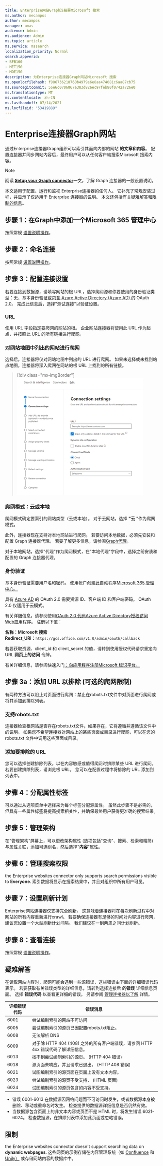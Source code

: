 ```yaml
---
title: Enterprise网站Graph连接器Microsoft 搜索
ms.author: mecampos
author: mecampos
manager: umas
audience: Admin
ms.audience: Admin
ms.topic: article
ms.service: mssearch
localization_priority: Normal
search.appverid:
- BFB160
- MET150
- MOE150
description: 为Enterprise连接器Graph网站Microsoft 搜索
ms.openlocfilehash: f986736218768b4979e6e8aa474081c6aa87cb75
ms.sourcegitcommit: 56e6c0706067e383d826ec97feb80f0742a726e0
ms.translationtype: MT
ms.contentlocale: zh-CN
ms.lasthandoff: 07/14/2021
ms.locfileid: "53419889"
---
```

<!---Previous ms.author: monaray --->

<!-- markdownlint-disable no-inline-html -->

# <a name="enterprise-websites-graph-connector"></a>Enterprise连接器Graph网站

通过Enterprise连接器Graph组织可以索引其面向内部的网站 **的文章和内容**。 配置连接器并同步网站内容后，最终用户可以从任何客户端搜索Microsoft 搜索内容。

> [!NOTE]
> 阅读 [**Setup your Graph connector**](configure-connector.md)一文，了解 Graph 连接器的一般设置说明。

本文适用于配置、运行和监视 Enterprise连接器的任何人。 它补充了常规安装过程，并显示了仅适用于 Enterprise 连接器的说明。 本文还包括有关疑[难解答和](#troubleshooting)[限制的信息](#limitations)。

<!---## Before you get started-->

<!---Insert "Before you get started" recommendations for this data source-->

## <a name="step-1-add-a-graph-connector-in-the-microsoft-365-admin-center"></a>步骤 1：在Graph中添加一个Microsoft 365 管理中心

按照常规 [设置说明操作](./configure-connector.md)。
<!---If the above phrase does not apply, delete it and insert specific details for your data source that are different from general setup instructions.-->

## <a name="step-2-name-the-connection"></a>步骤 2：命名连接

按照常规 [设置说明操作](./configure-connector.md)。
<!---If the above phrase does not apply, delete it and insert specific details for your data source that are different from general setup instructions.-->

## <a name="step-3-configure-the-connection-settings"></a>步骤 3：配置连接设置

若要连接到数据源，请填写网站的根 URL，选择爬网源和你要使用的身份验证类型：无、基本身份验证或[包含 Azure Active Directory (Azure AD) ](/azure/active-directory/)的 OAuth 2.0。 完成此信息后，选择"测试连接"以验证设置。

### <a name="url"></a>URL

使用 URL 字段指定要爬网的网站的根。 企业网站连接器将使用此 URL 作为起点，并按照此 URL 的所有链接进行爬网。

### <a name="crawl-websites-listed-in-the-sitemap"></a>对网站地图中列出的网站进行爬网

选择后，连接器将仅对网站地图中列出的 URL 进行爬网。 如果未选择或未找到站点地图，连接器将深入爬网在网站的根 URL 上找到的所有链接。

> [!div class="mx-imgBorder"]
> ![Web 连接器的连接设置窗格Enterprise屏幕截图](media/enterprise-web-connector/connectors-enterpriseweb-connectionsettings-with-sitemap.png)

### <a name="crawl-mode-cloud-or-on-premises"></a>爬网模式：云或本地

爬网模式确定要索引的网站类型（云或本地）。 对于云网站，选择 **"云** "作为爬网模式。

此外，连接器现在支持对本地网站进行爬网。 若要访问本地数据，必须先安装和配置 Graph 连接器代理。 若要了解更多信息，请参阅[Graph代理](./on-prem-agent.md)。

对于本地网站，选择"代理"作为爬网模式，在"本地代理"字段中，选择之前安装和配置的 Graph 连接器代理。  

### <a name="authentication"></a>身份验证

基本身份验证需要用户名和密码。 使用帐户创建此自动程序[Microsoft 365 管理中心。](https://admin.microsoft.com)

具有 [Azure AD](/azure/active-directory/) 的 OAuth 2.0 需要资源 ID、客户端 ID 和客户端密码。 OAuth 2.0 仅适用于云模式。

有关详细信息，请参阅使用[OAuth 2.0 代码Azure Active Directory授权访问 Web](/azure/active-directory/develop/v1-protocols-oauth-code)应用程序。 注册以下值：

**名称：Microsoft 搜索** <br/>
**Redirect_URI：**`https://gcs.office.com/v1.0/admin/oauth/callback`

若要获取资源、client_id 和 client_secret 的值，请转到使用授权代码请求重定向 URL **网页上的访问** 令牌。

有关详细信息，请参阅快速入门[：向应用程序注册Microsoft 标识平台。](/azure/active-directory/develop/quickstart-register-app)

## <a name="step-3a-add-urls-to-exclude-optional-crawl-restrictions"></a>步骤 3a：添加 URL 以排除 (可选的爬网限制) 

有两种方法可以阻止对页面进行爬网：禁止在robots.txt文件中对页面进行爬网或将其添加到排除列表。

### <a name="support-for-robotstxt"></a>支持robots.txt

连接器检查根网站是否存在robots.txt文件，如果存在，它将遵循并遵循该文件中的说明。 如果您不希望连接器对网站上的某些页面或目录进行爬网，可以在您的 robots.txt 文件中调用这些页面或目录。

### <a name="add-urls-to-exclude"></a>添加要排除的 URL

您可以选择创建排除列表，以在内容敏感或值得爬网时排除某些 URL 进行爬网。 若要创建排除列表，请浏览根 URL。 您可以在配置过程中将排除的 URL 添加到列表中。

## <a name="step-4-assign-property-labels"></a>步骤 4：分配属性标签

可以通过从选项菜单中选择来为每个标签分配源属性。 虽然此步骤不是必需的，但具有一些属性标签将提高搜索相关性，并确保最终用户获得更准确的搜索结果。

## <a name="step-5-manage-schema"></a>步骤 5：管理架构

在"管理架构"屏幕上，可以更改架构属性 (选项包括"查询"、搜索、检索和精简) 与属性关联，添加可选别名，然后选择"**内容**"属性。

## <a name="step-6-manage-search-permissions"></a>步骤 6：管理搜索权限

the Enterprise websites connector only supports search permissions visible to **Everyone**. 索引数据将显示在搜索结果中，并且对组织中所有用户可见。

## <a name="step-7-set-the-refresh-schedule"></a>步骤 7：设置刷新计划

Enterprise网站连接器仅支持完全刷新。 这意味着连接器将在每次刷新过程中对网站的所有内容重新进行crawl。 若要确保连接器有足够的时间对内容进行爬网，建议您设置一个大型刷新计划间隔。 我们建议在一到两周之间计划刷新。

## <a name="step-8-review-connection"></a>步骤 8：查看连接

按照常规 [设置说明操作](./configure-connector.md)。
<!---If the above phrase does not apply, delete it and insert specific details for your data source that are different from general setup instructions.-->

## <a name="troubleshooting"></a>疑难解答

在读取网站内容时，爬网可能会遇到一些源错误，这些错误由下面的详细错误代码表示。 若要获取有关错误类型的详细信息，请转到选择连接后 **的错误** 详细信息页面。 选择 **错误代码** 以查看更详细的错误。 另请参阅 [管理连接器以了解](./manage-connector.md) 详情。

 详细错误代码 | 错误消息
 --- | ---
 6001 | 尝试编制索引的网站不可访问
 6005 | 尝试编制索引的源页已因配置robots.txt阻止。
 6008 | 无法解析 DNS
 6009 | 对于除 HTTP 404 (408) 之外的所有客户端错误，请参阅 HTTP 4xx 错误代码了解详细信息。
 6013 | 找不到尝试编制索引的源页。  (HTTP 404 错误) 
 6018 | 源页面未响应，并且请求已退出。 (HTTP 408 错误) 
 6021 | 试图编制索引的源页面在页面上没有文本内容。
 6023 | 尝试编制索引的源页不受支持， (HTML 页面) 
 6024 | 试图编制索引的源页包含的内容不受支持。

* 错误 6001-6013 在数据源因网络问题而不可访问时发生，或者数据源本身被删除、移动或重命名时发生。 检查提供的数据源详细信息是否仍然有效。
* 当数据源包含页面上的非文本内容或页面不是 HTML 时，将发生错误 6021-6024。 检查数据源，在排除列表中添加此页面或忽略错误。

## <a name="limitations"></a>限制

the Enterprise websites connector doesn't support searching data on **dynamic webpages**. 这些网页的示例存储在内容管理系统（如 [Confluence](https://www.atlassian.com/software/confluence) 和 [Unily）](https://www.unily.com/) 或存储网站内容的数据库中。